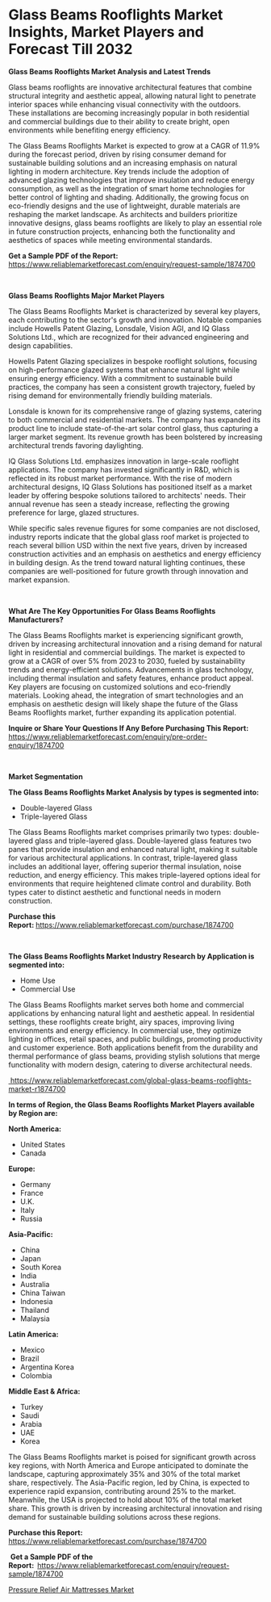 <p><h1>Glass Beams Rooflights Market Insights, Market Players and Forecast Till 2032</h1></p><p><strong>Glass Beams Rooflights Market Analysis and Latest Trends</strong></p>
<p><p>Glass beams rooflights are innovative architectural features that combine structural integrity and aesthetic appeal, allowing natural light to penetrate interior spaces while enhancing visual connectivity with the outdoors. These installations are becoming increasingly popular in both residential and commercial buildings due to their ability to create bright, open environments while benefiting energy efficiency.</p><p>The Glass Beams Rooflights Market is expected to grow at a CAGR of 11.9% during the forecast period, driven by rising consumer demand for sustainable building solutions and an increasing emphasis on natural lighting in modern architecture. Key trends include the adoption of advanced glazing technologies that improve insulation and reduce energy consumption, as well as the integration of smart home technologies for better control of lighting and shading. Additionally, the growing focus on eco-friendly designs and the use of lightweight, durable materials are reshaping the market landscape. As architects and builders prioritize innovative designs, glass beams rooflights are likely to play an essential role in future construction projects, enhancing both the functionality and aesthetics of spaces while meeting environmental standards.</p></p>
<p><strong>Get a Sample PDF of the Report:&nbsp;</strong> <a href="https://www.reliablemarketforecast.com/enquiry/request-sample/1874700?utm_campaign=1890&utm_medium=2&utm_source=Github&utm_content=ia&utm_term=10022025&utm_id=glass-beams-rooflights">https://www.reliablemarketforecast.com/enquiry/request-sample/1874700</a></p>
<p>&nbsp;</p>
<p><strong>Glass Beams Rooflights Major Market Players</strong></p>
<p><p>The Glass Beams Rooflights Market is characterized by several key players, each contributing to the sector's growth and innovation. Notable companies include Howells Patent Glazing, Lonsdale, Vision AGI, and IQ Glass Solutions Ltd., which are recognized for their advanced engineering and design capabilities. </p><p>Howells Patent Glazing specializes in bespoke rooflight solutions, focusing on high-performance glazed systems that enhance natural light while ensuring energy efficiency. With a commitment to sustainable build practices, the company has seen a consistent growth trajectory, fueled by rising demand for environmentally friendly building materials.</p><p>Lonsdale is known for its comprehensive range of glazing systems, catering to both commercial and residential markets. The company has expanded its product line to include state-of-the-art solar control glass, thus capturing a larger market segment. Its revenue growth has been bolstered by increasing architectural trends favoring daylighting.</p><p>IQ Glass Solutions Ltd. emphasizes innovation in large-scale rooflight applications. The company has invested significantly in R&D, which is reflected in its robust market performance. With the rise of modern architectural designs, IQ Glass Solutions has positioned itself as a market leader by offering bespoke solutions tailored to architects' needs. Their annual revenue has seen a steady increase, reflecting the growing preference for large, glazed structures.</p><p>While specific sales revenue figures for some companies are not disclosed, industry reports indicate that the global glass roof market is projected to reach several billion USD within the next five years, driven by increased construction activities and an emphasis on aesthetics and energy efficiency in building design. As the trend toward natural lighting continues, these companies are well-positioned for future growth through innovation and market expansion.</p></p>
<p>&nbsp;</p>
<p><strong>What Are The Key Opportunities For Glass Beams Rooflights Manufacturers?</strong></p>
<p><p>The Glass Beams Rooflights market is experiencing significant growth, driven by increasing architectural innovation and a rising demand for natural light in residential and commercial buildings. The market is expected to grow at a CAGR of over 5% from 2023 to 2030, fueled by sustainability trends and energy-efficient solutions. Advancements in glass technology, including thermal insulation and safety features, enhance product appeal. Key players are focusing on customized solutions and eco-friendly materials. Looking ahead, the integration of smart technologies and an emphasis on aesthetic design will likely shape the future of the Glass Beams Rooflights market, further expanding its application potential.</p></p>
<p><strong>Inquire or Share Your Questions If Any Before Purchasing This Report:</strong> <a href="https://www.reliablemarketforecast.com/enquiry/pre-order-enquiry/1874700?utm_campaign=1890&utm_medium=2&utm_source=Github&utm_content=ia&utm_term=10022025&utm_id=glass-beams-rooflights">https://www.reliablemarketforecast.com/enquiry/pre-order-enquiry/1874700</a></p>
<p>&nbsp;</p>
<p><strong>Market Segmentation</strong></p>
<p><strong>The Glass Beams Rooflights Market Analysis by types is segmented into:</strong></p>
<p><ul><li>Double-layered Glass</li><li>Triple-layered Glass</li></ul></p>
<p><p>The Glass Beams Rooflights market comprises primarily two types: double-layered glass and triple-layered glass. Double-layered glass features two panes that provide insulation and enhanced natural light, making it suitable for various architectural applications. In contrast, triple-layered glass includes an additional layer, offering superior thermal insulation, noise reduction, and energy efficiency. This makes triple-layered options ideal for environments that require heightened climate control and durability. Both types cater to distinct aesthetic and functional needs in modern construction.</p></p>
<p><strong>Purchase this Report:&nbsp;</strong><a href="https://www.reliablemarketforecast.com/purchase/1874700?utm_campaign=1890&utm_medium=2&utm_source=Github&utm_content=ia&utm_term=10022025&utm_id=glass-beams-rooflights">https://www.reliablemarketforecast.com/purchase/1874700</a></p>
<p>&nbsp;</p>
<p><strong>The Glass Beams Rooflights Market Industry Research by Application is segmented into:</strong></p>
<p><ul><li>Home Use</li><li>Commercial Use</li></ul></p>
<p><p>The Glass Beams Rooflights market serves both home and commercial applications by enhancing natural light and aesthetic appeal. In residential settings, these rooflights create bright, airy spaces, improving living environments and energy efficiency. In commercial use, they optimize lighting in offices, retail spaces, and public buildings, promoting productivity and customer experience. Both applications benefit from the durability and thermal performance of glass beams, providing stylish solutions that merge functionality with modern design, catering to diverse architectural needs.</p></p>
<p><a href="https://www.reliablemarketforecast.com/global-glass-beams-rooflights-market-r1874700?utm_campaign=1890&utm_medium=2&utm_source=Github&utm_content=ia&utm_term=10022025&utm_id=glass-beams-rooflights">&nbsp;https://www.reliablemarketforecast.com/global-glass-beams-rooflights-market-r1874700</a></p>
<p><strong>In terms of Region, the Glass Beams Rooflights Market Players available by Region are:</strong></p>
<p>
    <p> <strong> North America: </strong>
        <ul>
            <li>United States</li>
            <li>Canada</li>
        </ul>
        </p> 
    <p> <strong> Europe: </strong>
        <ul>
            <li>Germany</li>
            <li>France</li>
            <li>U.K.</li>
            <li>Italy</li>
            <li>Russia</li>
        </ul>
        </p> 
    <p> <strong> Asia-Pacific: </strong>
        <ul>
            <li>China</li>
            <li>Japan</li>
            <li>South Korea</li>
            <li>India</li>
            <li>Australia</li>
            <li>China Taiwan</li>
            <li>Indonesia</li>
            <li>Thailand</li>
            <li>Malaysia</li>
        </ul>
        </p> 
    <p> <strong> Latin America: </strong>
        <ul>
            <li>Mexico</li>
            <li>Brazil</li>
            <li>Argentina Korea</li>
            <li>Colombia</li>
        </ul>
        </p> 
    <p> <strong> Middle East & Africa: </strong>
        <ul>
            <li>Turkey</li>
            <li>Saudi</li>
            <li>Arabia</li>
            <li>UAE</li>
            <li>Korea</li>
        </ul>
    </p>
    </p>
<p><p>The Glass Beams Rooflights market is poised for significant growth across key regions, with North America and Europe anticipated to dominate the landscape, capturing approximately 35% and 30% of the total market share, respectively. The Asia-Pacific region, led by China, is expected to experience rapid expansion, contributing around 25% to the market. Meanwhile, the USA is projected to hold about 10% of the total market share. This growth is driven by increasing architectural innovation and rising demand for sustainable building solutions across these regions.</p></p>
<p><strong>Purchase this Report: </strong><a href="https://www.reliablemarketforecast.com/purchase/1874700?utm_campaign=1890&utm_medium=2&utm_source=Github&utm_content=ia&utm_term=10022025&utm_id=glass-beams-rooflights">https://www.reliablemarketforecast.com/purchase/1874700</a></p>
<p>&nbsp;<strong>Get a Sample PDF of the Report:&nbsp;&nbsp;</strong><a href="https://www.reliablemarketforecast.com/enquiry/request-sample/1874700?utm_campaign=1890&utm_medium=2&utm_source=Github&utm_content=ia&utm_term=10022025&utm_id=glass-beams-rooflights">https://www.reliablemarketforecast.com/enquiry/request-sample/1874700</a></p>
<p><strong></strong></p>
<p><p><a href="https://github.com/lylyparadise/Market-Research-Report-List-6/blob/main/pressure-relief-air-mattresses-market.md?utm_campaign=1890&utm_medium=2&utm_source=Github&utm_content=ia&utm_term=10022025&utm_id=glass-beams-rooflights">Pressure Relief Air Mattresses Market</a></p></p>